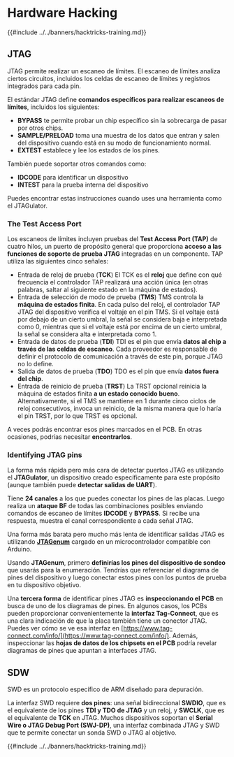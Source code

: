 # Hardware Hacking

{{#include ../../banners/hacktricks-training.md}}

## JTAG

JTAG permite realizar un escaneo de límites. El escaneo de límites analiza ciertos circuitos, incluidos los celdas de escaneo de límites y registros integrados para cada pin.

El estándar JTAG define **comandos específicos para realizar escaneos de límites**, incluidos los siguientes:

- **BYPASS** te permite probar un chip específico sin la sobrecarga de pasar por otros chips.
- **SAMPLE/PRELOAD** toma una muestra de los datos que entran y salen del dispositivo cuando está en su modo de funcionamiento normal.
- **EXTEST** establece y lee los estados de los pines.

También puede soportar otros comandos como:

- **IDCODE** para identificar un dispositivo
- **INTEST** para la prueba interna del dispositivo

Puedes encontrar estas instrucciones cuando uses una herramienta como el JTAGulator.

### The Test Access Port

Los escaneos de límites incluyen pruebas del **Test Access Port (TAP)** de cuatro hilos, un puerto de propósito general que proporciona **acceso a las funciones de soporte de prueba JTAG** integradas en un componente. TAP utiliza las siguientes cinco señales:

- Entrada de reloj de prueba (**TCK**) El TCK es el **reloj** que define con qué frecuencia el controlador TAP realizará una acción única (en otras palabras, saltar al siguiente estado en la máquina de estados).
- Entrada de selección de modo de prueba (**TMS**) TMS controla la **máquina de estados finita**. En cada pulso del reloj, el controlador TAP JTAG del dispositivo verifica el voltaje en el pin TMS. Si el voltaje está por debajo de un cierto umbral, la señal se considera baja e interpretada como 0, mientras que si el voltaje está por encima de un cierto umbral, la señal se considera alta e interpretada como 1.
- Entrada de datos de prueba (**TDI**) TDI es el pin que envía **datos al chip a través de las celdas de escaneo**. Cada proveedor es responsable de definir el protocolo de comunicación a través de este pin, porque JTAG no lo define.
- Salida de datos de prueba (**TDO**) TDO es el pin que envía **datos fuera del chip**.
- Entrada de reinicio de prueba (**TRST**) La TRST opcional reinicia la máquina de estados finita **a un estado conocido bueno**. Alternativamente, si el TMS se mantiene en 1 durante cinco ciclos de reloj consecutivos, invoca un reinicio, de la misma manera que lo haría el pin TRST, por lo que TRST es opcional.

A veces podrás encontrar esos pines marcados en el PCB. En otras ocasiones, podrías necesitar **encontrarlos**.

### Identifying JTAG pins

La forma más rápida pero más cara de detectar puertos JTAG es utilizando el **JTAGulator**, un dispositivo creado específicamente para este propósito (aunque también puede **detectar salidas de UART**).

Tiene **24 canales** a los que puedes conectar los pines de las placas. Luego realiza un **ataque BF** de todas las combinaciones posibles enviando comandos de escaneo de límites **IDCODE** y **BYPASS**. Si recibe una respuesta, muestra el canal correspondiente a cada señal JTAG.

Una forma más barata pero mucho más lenta de identificar salidas JTAG es utilizando [**JTAGenum**](https://github.com/cyphunk/JTAGenum/) cargado en un microcontrolador compatible con Arduino.

Usando **JTAGenum**, primero **definirías los pines del dispositivo de sondeo** que usarás para la enumeración. Tendrías que referenciar el diagrama de pines del dispositivo y luego conectar estos pines con los puntos de prueba en tu dispositivo objetivo.

Una **tercera forma** de identificar pines JTAG es **inspeccionando el PCB** en busca de uno de los diagramas de pines. En algunos casos, los PCBs pueden proporcionar convenientemente la **interfaz Tag-Connect**, que es una clara indicación de que la placa también tiene un conector JTAG. Puedes ver cómo se ve esa interfaz en [https://www.tag-connect.com/info/](https://www.tag-connect.com/info/). Además, inspeccionar las **hojas de datos de los chipsets en el PCB** podría revelar diagramas de pines que apuntan a interfaces JTAG.

## SDW

SWD es un protocolo específico de ARM diseñado para depuración.

La interfaz SWD requiere **dos pines**: una señal bidireccional **SWDIO**, que es el equivalente de los pines **TDI y TDO de JTAG** y un reloj, y **SWCLK**, que es el equivalente de **TCK** en JTAG. Muchos dispositivos soportan el **Serial Wire o JTAG Debug Port (SWJ-DP)**, una interfaz combinada JTAG y SWD que te permite conectar un sonda SWD o JTAG al objetivo.

{{#include ../../banners/hacktricks-training.md}}
